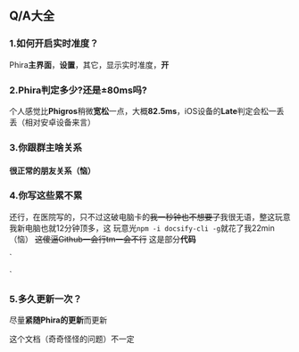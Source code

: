 ## Q/A大全

### 1.如何开启实时准度？

Phira**主界面**，**设置**，其它，显示实时准度，**开**

### 2.Phira判定多少?还是±80ms吗?

个人感觉比**Phigros**稍微**宽松**一点，大概**82.5ms**，iOS设备的**Late**判定会松一丢丢（相对安卓设备来言）

### 3.你跟群主啥关系

#### 很正常的朋友关系（恼）

### 4.你写这些累不累

还行，在医院写的，只不过这破电脑卡的~~我一秒钟也不想要了~~我很无语，整这玩意我新电脑也就12分钟顶多，这
玩意光`npm -i docsify-cli -g`就花了我22min（恼）
~~这傻逼Github一会行tm一会不行~~
这是部分**代码**

`<!DOCTYPE html>
<html lang="en">
<head>
  <meta charset="UTF-8">
  <title>Phira皮肤/自制谱导入教程</title>
  <meta http-equiv="X-UA-Compatible" content="IE=edge,chrome=1" />
  <meta name="description" content="Description">
  <meta name="viewport" content="width=device-width, initial-scale=1.0, minimum-scale=1.0">
  <link rel="stylesheet" href="//cdn.jsdelivr.net/npm/docsify@4/lib/themes/vue.css">`


### 5.多久更新一次？

尽量**紧随Phira的更新**而更新


这个文档（奇奇怪怪的问题）不一定
